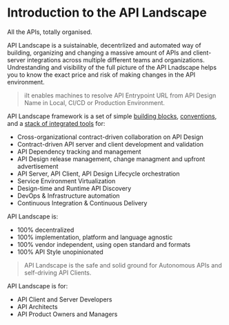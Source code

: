 # Introduction to the API Landscape

All the APIs, totally organised.

API Landscape is a suistainable, decentrlized and automated way of building, organizing and changing a massive amount of APIs and client-server integrations across multiple different teams and organizations. Undrestanding and visibility of the full picture of the API Lnadscape helps you to know the exact price and risk of making changes in the API environment.

> iIt enables machines to resolve API Entrypoint URL from API Design Name in Local, CI/CD or Production Environment.

API Landscape framework is a set of simple [building blocks](/components.md), [conventions](/conventions.md), and a [stack of integrated tools](/tooling.md) for:

* Cross-organizational contract-driven collaboration on API Design
* Contract-driven API server and client development and validation
* API Dependency tracking and management
* API Design release management, change managment and upfront advertisement
* API Server, API Client, API Design Lifecycle orchestration
* Service Environment Virtualization
* Design-time and Runtime API Discovery
* DevOps & Infrastructure automation
* Continuous Integration & Continuous Delivery

API Landscape is:

* 100% decentralized
* 100% implementation, platform and language agnostic
* 100% vendor independent, using open standard and formats
* 100% API Style unopinionated

> API Landscape is the safe and solid ground for Autonomous APIs and self-driving API Clients.

API Landscape is for:

* API Client and Server Developers
* API Architects
* API Product Owners and Managers



